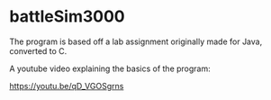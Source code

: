 # battleSim3000
The program is based off a lab assignment originally made for Java, converted to C.

A youtube video explaining the basics of the program:

https://youtu.be/qD_VGOSgrns

